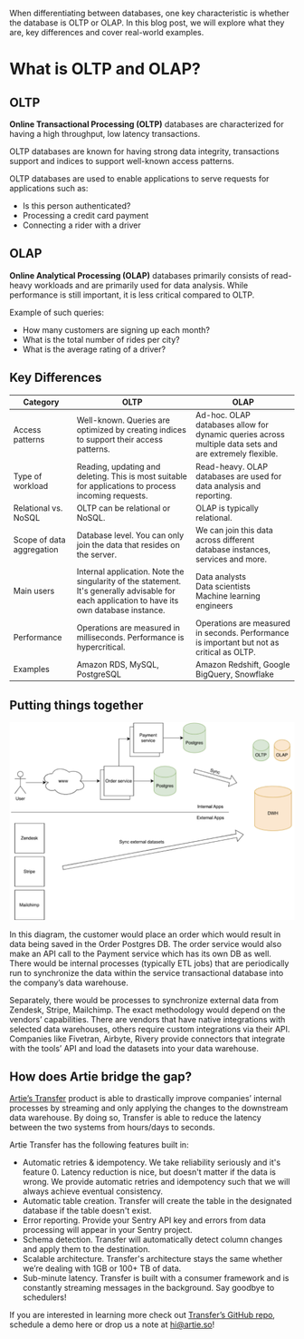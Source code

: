 When differentiating between databases, one key characteristic is whether the database is OLTP or OLAP. In this blog post, we will explore what they are, key differences and cover real-world examples.

# What is OLTP and OLAP?

## OLTP

**Online Transactional Processing (OLTP)** databases are characterized for having a high throughput, low latency transactions.

OLTP databases are known for having strong data integrity, transactions support and indices to support well-known access patterns.

OLTP databases are used to enable applications to serve requests for applications such as:

* Is this person authenticated?
* Processing a credit card payment
* Connecting a rider with a driver

## OLAP

**Online Analytical Processing (OLAP)** databases primarily consists of read-heavy workloads and are primarily used for data analysis.
While performance is still important, it is less critical compared to OLTP.

Example of such queries:

* How many customers are signing up each month?
* What is the total number of rides per city?
* What is the average rating of a driver?

## Key Differences

| Category                  | OLTP                                                                                                                                          | OLAP                                                                                                   |
|---------------------------|-----------------------------------------------------------------------------------------------------------------------------------------------|--------------------------------------------------------------------------------------------------------|
| Access patterns           | Well-known. Queries are optimized by creating indices to support their access patterns.                                                       | Ad-hoc. OLAP databases allow for dynamic queries across multiple data sets and are extremely flexible. |
| Type of workload          | Reading, updating and deleting. This is most suitable for applications to process incoming requests.                                          | Read-heavy. OLAP databases are used for data analysis and reporting.                                   |
| Relational vs. NoSQL      | OLTP can be relational or NoSQL.                                                                                                              | OLAP is typically relational.                                                                          |
| Scope of data aggregation | Database level. You can only join the data that resides on the server.                                                                        | We can join this data across different database instances, services and more.                          |
| Main users                | Internal application. Note the singularity of the statement. It's generally advisable for each application to have its own database instance. | Data analysts <br/> Data scientists <br/> Machine learning engineers                                   |
| Performance               | Operations are measured in milliseconds. Performance is hypercritical.                                                                        | Operations are measured in seconds. Performance is important but not as critical as OLTP.              |
| Examples                  | Amazon RDS, MySQL, PostgreSQL                                                                                                                 | Amazon Redshift, Google BigQuery, Snowflake                                                            |

## Putting things together

![img.png](example.png)

In this diagram, the customer would place an order which would result in data being saved in the Order Postgres DB. The order service would also make an API call to the Payment service which has its own DB as well. There would be internal processes (typically ETL jobs) that are periodically run to synchronize the data within the service transactional database into the company’s data warehouse.

Separately, there would be processes to synchronize external data from Zendesk, Stripe, Mailchimp.
The exact methodology would depend on the vendors’ capabilities.
There are vendors that have native integrations with selected data warehouses, others require custom integrations via their API.
Companies like Fivetran, Airbyte, Rivery provide connectors that integrate with the tools’ API and load the datasets into your data warehouse.

## How does Artie bridge the gap?

[Artie’s Transfer](https://www.artie.com/blogs/introducing-artie-transfer) product is able to drastically improve companies’ internal processes by streaming and only applying the changes to the downstream data warehouse. By doing so, Transfer is able to reduce the latency between the two systems from hours/days to seconds.

Artie Transfer has the following features built in:

* Automatic retries & idempotency. We take reliability seriously and it's feature 0. Latency reduction is nice, but doesn't matter if the data is wrong. We provide automatic retries and idempotency such that we will always achieve eventual consistency.
* Automatic table creation. Transfer will create the table in the designated database if the table doesn't exist.
* Error reporting. Provide your Sentry API key and errors from data processing will appear in your Sentry project.
* Schema detection. Transfer will automatically detect column changes and apply them to the destination.
* Scalable architecture. Transfer's architecture stays the same whether we’re dealing with 1GB or 100+ TB of data.
* Sub-minute latency. Transfer is built with a consumer framework and is constantly streaming messages in the background. Say goodbye to schedulers!

If you are interested in learning more check out [Transfer’s GitHub repo](https://github.com/artie-labs/transfer), schedule a demo here or drop us a note at [hi@artie.so](mailto:hi@artie.so)!
